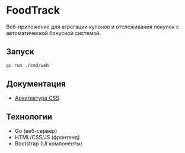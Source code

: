 # FoodTrack

Веб-приложение для агрегации купонов и отслеживания покупок с автоматической бонусной системой.

## Запуск

```bash
go run ./cmd/web
```

## Документация

- [Архитектура CSS](docs/css.architect.md)

## Технологии

- Go (веб-сервер)
- HTML/CSS/JS (фронтенд)
- Bootstrap (UI компоненты)